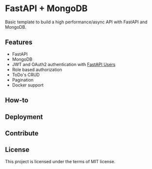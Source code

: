 # FastAPI + MongoDB

Basic template to build a high performance/async API with FastAPI and MongoDB.

## Features

- FastAPI
- MongoDB
- JWT and OAuth2 authentication with [FastAPI Users](https://github.com/fastapi-users/fastapi-users)
- Role based authorization
- ToDo's CRUD
- Pagination
- Docker support

## How-to



## Deployment

## Contribute

## License

This project is licensed under the terms of MIT license.